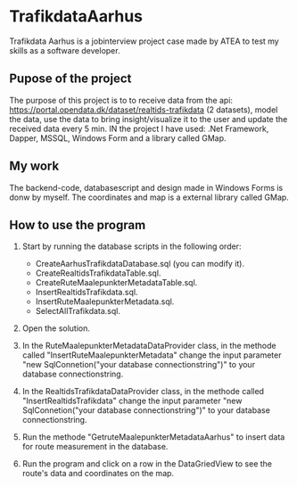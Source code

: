 # TrafikdataAarhus
Trafikdata Aarhus is a jobinterview project case made by ATEA to test my skills as a software developer.

## Pupose of the project
The purpose of this project is to to receive data from the api: https://portal.opendata.dk/dataset/realtids-trafikdata (2 datasets), model the data, use the data to bring insight/visualize it to the user and update the received data every 5 min. IN the project I have used: .Net Framework, Dapper, MSSQL, Windows Form and a library called GMap. 

## My work
The backend-code, databasescript and design made in Windows Forms is donw by myself. The coordinates and map is a external library called GMap.

## How to use the program
1. Start by running the database scripts in the following order: 
    - CreateAarhusTrafikdataDatabase.sql (you can modify it).
    - CreateRealtidsTrafikdataTable.sql.
    - CreateRuteMaalepunkterMetadataTable.sql.
    - InsertRealtidsTrafikdata.sql.
    - InsertRuteMaalepunkterMetadata.sql.
    - SelectAllTrafikdata.sql.

2. Open the solution.
3. In the RuteMaalepunkterMetadataDataProvider class, in the methode called "InsertRuteMaalepunkterMetadata" change the input parameter "new SqlConnetion("your database connectionstring")" to your database connectionstring.
4. In the RealtidsTrafikdataDataProvider class, in the methode called "InsertRealtidsTrafikdata" change the input parameter "new SqlConnetion("your database connectionstring")" to your database connectionstring.
5. Run the methode "GetruteMaalepunkterMetadataAarhus" to insert data for route measurement in the database. 
6. Run the program and click on a row in the DataGriedView to see the route's data and coordinates on the map.
